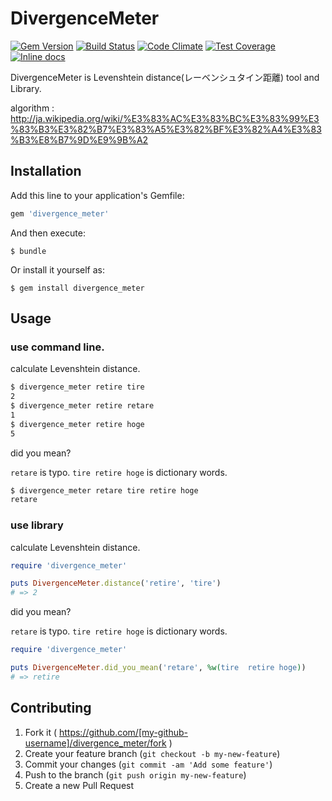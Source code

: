 # DivergenceMeter

[![Gem Version](https://badge.fury.io/rb/divergence_meter.svg)](http://badge.fury.io/rb/divergence_meter)
[![Build Status](https://travis-ci.org/sugamasao/divergence_meter.svg)](https://travis-ci.org/sugamasao/divergence_meter)
[![Code Climate](https://codeclimate.com/github/sugamasao/divergence_meter/badges/gpa.svg)](https://codeclimate.com/github/sugamasao/divergence_meter)
[![Test Coverage](https://codeclimate.com/github/sugamasao/divergence_meter/badges/coverage.svg)](https://codeclimate.com/github/sugamasao/divergence_meter)
[![Inline docs](http://inch-ci.org/github/sugamasao/divergence_meter.svg?branch=master)](http://inch-ci.org/github/sugamasao/divergence_meter)

DivergenceMeter is Levenshtein distance(レーベンシュタイン距離) tool and Library.

algorithm : http://ja.wikipedia.org/wiki/%E3%83%AC%E3%83%BC%E3%83%99%E3%83%B3%E3%82%B7%E3%83%A5%E3%82%BF%E3%82%A4%E3%83%B3%E8%B7%9D%E9%9B%A2

## Installation

Add this line to your application's Gemfile:

```ruby
gem 'divergence_meter'
```

And then execute:

    $ bundle

Or install it yourself as:

    $ gem install divergence_meter

## Usage

### use command line.

calculate Levenshtein distance.

```sh
$ divergence_meter retire tire
2
$ divergence_meter retire retare
1
$ divergence_meter retire hoge
5
```

did you mean?

`retare` is typo. `tire retire hoge` is dictionary words.

```sh
$ divergence_meter retare tire retire hoge
retare
```

### use library

calculate Levenshtein distance.

```ruby
require 'divergence_meter'

puts DivergenceMeter.distance('retire', 'tire')
# => 2
```

did you mean?

`retare` is typo. `tire retire hoge` is dictionary words.

```ruby
require 'divergence_meter'

puts DivergenceMeter.did_you_mean('retare', %w(tire  retire hoge))
# => retire
```

## Contributing

1. Fork it ( https://github.com/[my-github-username]/divergence_meter/fork )
2. Create your feature branch (`git checkout -b my-new-feature`)
3. Commit your changes (`git commit -am 'Add some feature'`)
4. Push to the branch (`git push origin my-new-feature`)
5. Create a new Pull Request
